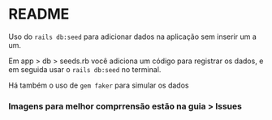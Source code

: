 # README

Uso do `rails db:seed` para adicionar dados na aplicação sem inserir um a um. 

Em app > db > seeds.rb você adiciona um código para registrar os dados, e em seguida usar o `rails db:seed` no terminal. 

Há também o uso de `gem faker` para simular os dados 

### Imagens para melhor comprrensão estão na guia > Issues

